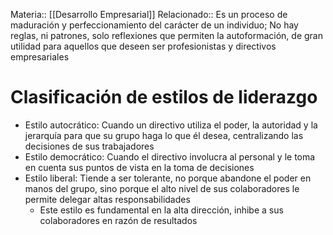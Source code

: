 Materia:: [[Desarrollo Empresarial]]
Relacionado:: 
Es un proceso de maduración y perfeccionamiento del carácter de un individuo; No hay reglas, ni patrones, solo reflexiones que permiten la autoformación, de gran utilidad para aquellos que deseen ser profesionistas y directivos empresariales
# Clasificación de estilos de liderazgo 
- Estilo autocrático: Cuando un directivo utiliza el poder, la autoridad y la jerarquía para que su grupo haga lo que él desea, centralizando las decisiones de sus trabajadores
- Estilo democrático: Cuando el directivo involucra al personal y le toma en cuenta sus puntos de vista en la toma de decisiones
- Estilo liberal: Tiende a ser tolerante, no porque abandone el poder en manos del grupo, sino porque el alto nivel de sus colaboradores le permite delegar altas responsabilidades
	- Este estilo es fundamental en la alta dirección, inhibe a sus colaboradores en razón de resultados


